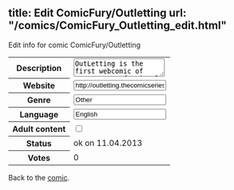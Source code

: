 title: Edit ComicFury/Outletting
url: "/comics/ComicFury_Outletting_edit.html"
---
Edit info for comic ComicFury/Outletting

<form name="comic" action="http://gaepostmail.appengine.com/comic" name="post">
<table class="comicinfo">
<tr>
<th>Description</th><td><textarea name="description">OutLetting is the first webcomic of Feeny, a professional writing student at York University. starting out as random peeks into Feeny's mind and everyday life as she percieves it, the webcomic has much potential. Names have been changed for the protection of prudey and privacy-loving friends.</textarea></td>
</tr>
<tr>
<th>Website</th><td><input type="text" name="url" value="http://outletting.thecomicseries.com/"/></td>
</tr>
<tr>
<th>Genre</th><td><input type="text" name="genre" value="Other"/></td>
</tr>
<tr>
<th>Language</th><td><input type="text" name="language" value="English"/></td>
</tr>
<tr>
<th>Adult content</th><td><input type="checkbox" name="adult" value="adult" /></td>
</tr>
<tr>
<th>Status</th><td>ok on 11.04.2013</td>
</tr>
<tr>
<th>Votes</th><td>0</div></td>
</tr>
</table>
</form>

Back to the [comic](/comics/ComicFury_Outletting.html).
